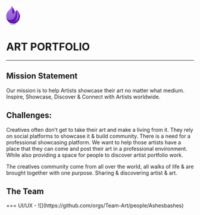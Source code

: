 ![art_brush_logo](img/small-logo.png) <h1>ART PORTFOLIO</h1>
- - - - 
<h2>Mission Statement</h2>
Our mission is to help Artists showcase their art no matter what medium. 
Inspire, Showcase, Discover & Connect with Artists worldwide.


<h2>Challenges:</h2>
Creatives often don’t get to take their art and make a living from it. They rely on social platforms to showcase it & build community. There is a need for a professional showcasing platform. We want to help those artists have a place that they can come and post their art in a professional environment. While also providing a space for people to discover artist portfolio work.
 
The creatives community come from all over the world, all walks of life & are brought together with one purpose. Sharing & discovering artist & art.


<h2>The Team</h2>
===
UI/UX - ![](https://github.com/orgs/Team-Art/people/Ashesbashes)

